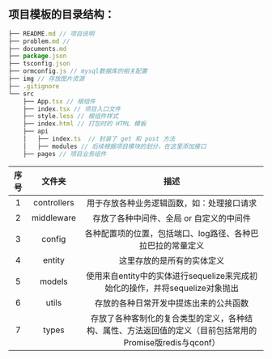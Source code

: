 ## 项目模板的目录结构：
```js
├── README.md // 项目说明
├── problem.md // 
├── documents.md
├── package.json
├── tsconfig.json
├── ormconfig.js // mysql数据库的相关配置
├── img // 存放图片资源
├── .gitignore
└── src
    ├── App.tsx // 根组件
    ├── index.tsx // 项目入口文件
    ├── style.less // 根组件样式
    ├── index.html // 打包时的 HTML 模板
    ├── api 
    │   ├── index.ts  // 封装了 get 和 post 方法
    │   ├── modules // 后续根据项目模块的划分，在这里添加接口
    ├── pages // 项目业务组件
```
|序号|文件夹|描述|
|:--:|:--:|:--:|
|1|controllers|用于存放各种业务逻辑函数，如：处理接口请求|
|2|middleware|存放了各种中间件、全局 or 自定义的中间件|
|3|config|各种配置项的位置，包括端口、log路径、各种巴拉巴拉的常量定义|
|4|entity|这里存放的是所有的实体定义|
|5|models|使用来自entity中的实体进行sequelize来完成初始化的操作，并将sequelize对象抛出|
|6|utils|存放的各种日常开发中提炼出来的公共函数|
|7|types|存放了各种客制化的复合类型的定义，各种结构、属性、方法返回值的定义（目前包括常用的Promise版redis与qconf）|